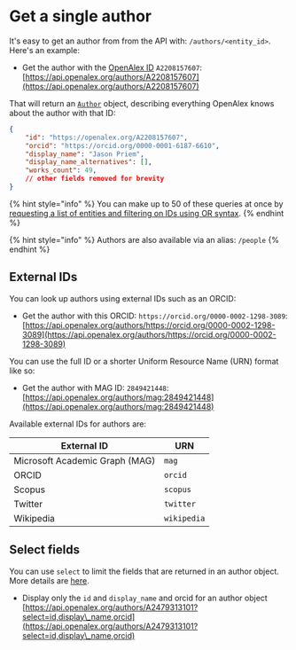 # Get a single author

It's easy to get an author from from the API with: `/authors/<entity_id>`. Here's an example:

* Get the author with the [OpenAlex ID](../../the-api/get-single-entities/#the-openalex-id) `A2208157607`:\
  [https://api.openalex.org/authors/A2208157607](https://api.openalex.org/authors/A2208157607)

That will return an [`Author`](author-object.md) object, describing everything OpenAlex knows about the author with that ID:

```json
{
    "id": "https://openalex.org/A2208157607",
    "orcid": "https://orcid.org/0000-0001-6187-6610",
    "display_name": "Jason Priem",
    "display_name_alternatives": [],
    "works_count": 49,
    // other fields removed for brevity
}
```

{% hint style="info" %}
You can make up to 50 of these queries at once by [requesting a list of entities and filtering on IDs using OR syntax](../../the-api/get-lists-of-entities/filter-entity-lists.md#addition-or).
{% endhint %}

{% hint style="info" %}
Authors are also available via an alias: `/people`
{% endhint %}

## External IDs

You can look up authors using external IDs such as an ORCID:

* Get the author with this ORCID: `https://orcid.org/0000-0002-1298-3089`:\
  [https://api.openalex.org/authors/https://orcid.org/0000-0002-1298-3089](https://api.openalex.org/authors/https://orcid.org/0000-0002-1298-3089)

You can use the full ID or a shorter Uniform Resource Name (URN) format like so:

* Get the author with MAG ID: `2849421448`:\
  [https://api.openalex.org/authors/mag:2849421448](https://api.openalex.org/authors/mag:2849421448)

Available external IDs for authors are:

| External ID                    | URN         |
| ------------------------------ | ----------- |
| Microsoft Academic Graph (MAG) | `mag`       |
| ORCID                          | `orcid`     |
| Scopus                         | `scopus`    |
| Twitter                        | `twitter`   |
| Wikipedia                      | `wikipedia` |

## Select fields

You can use `select` to limit the fields that are returned in an author object. More details are [here](../../the-api/get-lists-of-entities/select-fields.md).

* Display only the `id` and `display_name` and orcid for an author object\
  [https://api.openalex.org/authors/A2479313101?select=id,display\_name,orcid](https://api.openalex.org/authors/A2479313101?select=id,display\_name,orcid)
